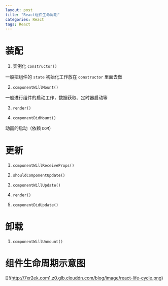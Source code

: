 ```yaml
---
layout: post
title: "React组件生命周期"
categories: React 
tags: React
---
```


# 装配

1. 实例化 `constructor()`

一般把组件的 `state` 初始化工作放在 `constructor` 里面去做

2. `componentWillMount()`

一般进行组件的启动工作，数据获取、定时器启动等

3. `render()`

4. `componentDidMount()`

动画的启动（依赖 `DOM`）

# 更新

1. `componentWillReceiveProps()`

2. `shouldComponentUpdate()`

3. `componentWillUpdate()`

4. `render()`

5. `componentDidUpdate()`

# 卸载

1. `componentWillUnmount()`

# 组件生命周期示意图

[]!(http://7xr2ek.com1.z0.glb.clouddn.com/blog/image/react-life-cycle.png)

